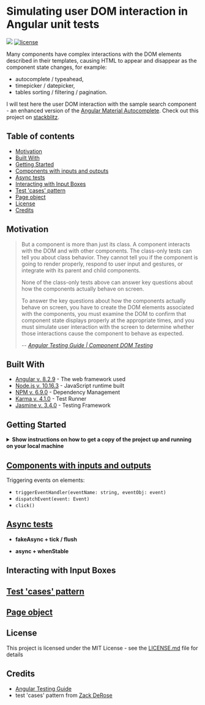 # Simulating user DOM interaction in Angular unit tests
<a href="https://github.com/crappylime/angular-test-typeahead/commits/master"><img src="https://img.shields.io/github/last-commit/crappylime/angular-test-typeahead.svg?style=plasticr"/></a>
[![license](https://img.shields.io/github/license/crappylime/angular-test-typeahead.svg)](https://github.com/crappylime/angular-test-typeahead/blob/master/LICENSE)

Many components have complex interactions with the DOM elements described in their templates, causing HTML to appear and disappear as the component state changes, for example:
- autocomplete / typeahead,
- timepicker / datepicker,
- tables sorting / filtering / pagination.

I will test here the user DOM interaction with the sample search component - an enhanced version of the [Angular Material Autocomplete]().
Check out this project on [stackblitz](https://stackblitz.com/github/crappylime/angular-test-typeahead).

## Table of contents
  - [Motivation](#motivation)
  - [Built With](#built-with)
  - [Getting Started](#getting-started)
  - [Components with inputs and outputs](#triggering-events-on-elements)
  - [Async tests](#async-tests)
  - [Interacting with Input Boxes](#interacting-with-input-boxes)
  - [Test 'cases' pattern](#test-cases-pattern)
  - [Page object](#page-object)
  - [License](#license)
  - [Credits](#credits)

## Motivation
> But a component is more than just its class. A component interacts with the DOM and with other components. The class-only tests can tell you about class behavior. They cannot tell you if the component is going to render properly, respond to user input and gestures, or integrate with its parent and child components.
>
> None of the class-only tests above can answer key questions about how the components actually behave on screen.
>
>To answer the key questions about how the components actually behave on screen, you have to create the DOM elements associated with the components, you must examine the DOM to confirm that component state displays properly at the appropriate times, and you must simulate user interaction with the screen to determine whether those interactions cause the component to behave as expected.
>
> -- <cite>[Angular Testing Guide | Component DOM Testing](https://angular.io/guide/testing#component-dom-testing)</cite>

## Built With

* [Angular v. 8.2.9](https://angular.io) - The web framework used
* [Node.js v. 10.16.3](https://nodejs.org) - JavaScript runtime built
* [NPM v. 6.9.0](https://www.npmjs.com) - Dependency Management
* [Karma v. 4.1.0](https://karma-runner.github.io/) - Test Runner
* [Jasmine v. 3.4.0](https://jasmine.github.io/) - Testing Framework

## Getting Started

<details><summary><b>Show instructions on how to get a copy of the project up and running on your local machine</b></summary>

### Prerequisites
* [VS Code](https://code.visualstudio.com) (you will get extensions that I recommend) or other IDE
* [Node.js v. 10.16.3](https://nodejs.org) or higher

### Installing
1. Clone repo

    ```sh
    $ git clone https://github.com/crappylime/angular-test-typeahead.git
    ```

2. Go to the project root

    ```sh
    $ cd angular-test-typeahead 
    ```

3. Install dependencies

    ```sh
    $ npm i
    ```

4. Run tests

    ```sh
    $ npm test
    ```
</details>

## [Components with inputs and outputs](https://angular.io/guide/testing#component-with-inputs-and-outputs)

Triggering events on elements:
- `triggerEventHandler(eventName: string, eventObj: event)`
- `dispatchEvent(event: Event)`
- `click()`

## [Async tests](https://angular.io/guide/testing#component-with-async-service)

- **fakeAsync + tick / flush**

- **async + whenStable**

## Interacting with Input Boxes

## [Test 'cases' pattern](https://blog.angularindepth.com/how-i-was-completely-wrong-about-setting-up-tearing-down-tests-d3f6501d1718)

## [Page object](https://angular.io/guide/testing#use-a-page-object)

## License

This project is licensed under the MIT License - see the [LICENSE.md](LICENSE.md) file for details

## Credits

* [Angular Testing Guide](https://angular.io/guide/testing)
* test 'cases' pattern from [Zack DeRose](https://blog.angularindepth.com/how-i-was-completely-wrong-about-setting-up-tearing-down-tests-d3f6501d1718)
